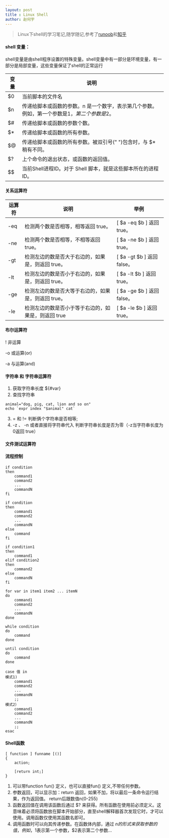 ```yaml
---
layout: post
title : Linux Shell
author: 赵何宇
---
```


> Linux下shell的学习笔记,随学随记,参考了[runoob](http://www.runoob.com/linux/linux-shell.html)和[知乎](https://www.zhihu.com/question/21281304)

#### shell 变量：
shell变量是由shell程序设置的特殊变量。shell变量中有一部分是环境变量，有一部分是局部变量，这些变量保证了shell的正常运行

|变量 	| 说明 	|
| ---- | ----------------------------------------------------------------- |
| $0 |	当前脚本的文件名 |
| $n |	传递给脚本或函数的参数。n 是一个数字，表示第几个参数。例如，第一个参数是$1，第二个参数是$2。|
| $# |	传递给脚本或函数的参数个数。|
| $* |	传递给脚本或函数的所有参数。|
| $@ |	传递给脚本或函数的所有参数。被双引号(" ")包含时，与 $* 稍有不同。|
| $? |	上个命令的退出状态，或函数的返回值。|
| $$ |	当前Shell进程ID。对于 Shell 脚本，就是这些脚本所在的进程ID。|

#### 关系运算符

 |运算符 	| 说明 | 举例 |
 | ---- | --------------------------------------------------------------- | -------- |
 | -eq 	| 检测两个数是否相等，相等返回 true。 	| [ $a -eq $b ] 返回 true。|
 | -ne 	| 检测两个数是否相等，不相等返回 true。 	| [ $a -ne $b ] 返回 true。|
 | -gt 	| 检测左边的数是否大于右边的，如果是，则返回 true。 	| [ $a -gt $b ] 返回 false。|
 | -lt 	| 检测左边的数是否小于右边的，如果是，则返回 true。 	| [ $a -lt $b ] 返回 true。|
 | -ge 	| 检测左边的数是否大等于右边的，如果是，则返回 true。 	| [ $a -ge $b ] 返回 false。|
 | -le 	| 检测左边的数是否小于等于右边的，如果是，则返回 true 	| [ $a -le $b ] 返回 true。|

#### 布尔运算符

! 非运算

-o 或运算(or)

-a 与运算(and)

#### 字符串 和 字符串运算符

1. 获取字符串长度  ${#var}
2. 查找字符串 
```
animal="dog, pig, cat, lion and so on"     
echo `expr index "$animal" cat`
```
3. = 和 != 判断俩个字符串是否相等;
4. -z 、 -n 或者直接将字符串代入 判断字符串长度是否为零（-z当字符串长度为0返回 true）

#### 文件测试运算符


#### 流程控制

```
if condition
then
    command1 
    command2
    ...
    commandN 
fi

if condition
then
    command1 
    command2
    ...
    commandN
else
    command
fi

if condition1
then
    command1
elif condition2 
then 
    command2
else
    commandN
fi

for var in item1 item2 ... itemN
do
    command1
    command2
    ...
    commandN
done

while condition
do
    command
done

until condition
do
    command
done

case 值 in
模式1)
    command1
    command2
    ...
    commandN
    ;;
模式2）
    command1
    command2
    ...
    commandN
    ;;
esac
```
#### Shell函数

```
[ function ] funname [()]
{
    action;

    [return int;]
}
```
1. 可以带function fun() 定义，也可以直接fun() 定义,不带任何参数。
2. 参数返回，可以显示加：return 返回，如果不加，将以最后一条命令运行结果，作为返回值。 return后跟数值n(0-255)
3. 函数返回值在调用该函数后通过 $? 来获得。所有函数在使用前必须定义。这意味着必须将函数放在脚本开始部分，直至shell解释器首次发现它时，才可以使用。调用函数仅使用其函数名即可。 
4. 调用函数时可以向其传递参数。在函数体内部，通过 $n 的形式来获取参数的值，例如，$1表示第一个参数，$2表示第二个参数... 

